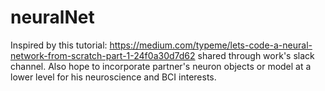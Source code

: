 # neuralNet
Inspired by this tutorial: https://medium.com/typeme/lets-code-a-neural-network-from-scratch-part-1-24f0a30d7d62 shared through work's slack channel. Also hope to incorporate partner's neuron objects or model at a lower level for his neuroscience and BCI interests.
